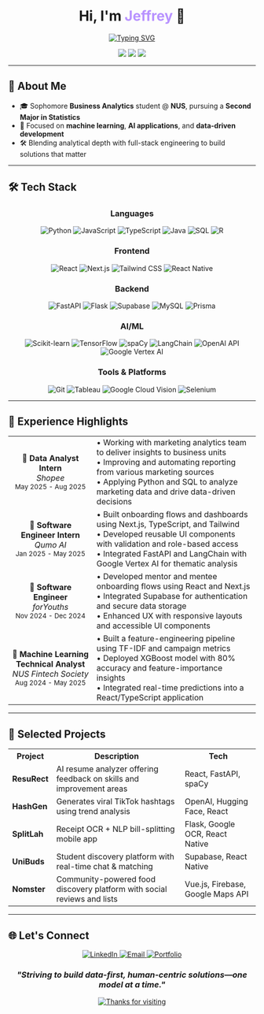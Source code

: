 # <div align="center">Hi, I'm <span style="color:#B892FF;">Jeffrey</span> 👋</div>

<div align="center">
  <a href="https://git.io/typing-svg"><img src="https://readme-typing-svg.demolab.com?font=Fira+Code&weight=600&size=24&pause=1000&color=B892FF&center=true&width=600&lines=Business+Analytics+Sophomore;Specialising+in+Machine+Learning;Building+AI-powered+solutions" alt="Typing SVG" /></a>
</div>

<p align="center">
  <a href="mailto:jeffrey.stanley@u.nus.edu"><img src="https://img.shields.io/badge/Email-jeffrey.stanley@u.nus.edu-blueviolet?style=for-the-badge&logo=gmail"></a>
  <a href="http://www.linkedin.com/in/jeffrey-stanley-148119197" target="_blank"><img src="https://img.shields.io/badge/LinkedIn-Connect-blue?style=for-the-badge&logo=linkedin"></a>
  <a href="https://jeffrey-stanley.vercel.app/" target="_blank"><img src="https://img.shields.io/badge/Portfolio-Visit-9146FF?style=for-the-badge&logo=vercel&logoColor=white"></a>
</p>


---

## 🔧 About Me

- 🎓 Sophomore **Business Analytics** student @ **NUS**, pursuing a **Second Major in Statistics**
- 🤖 Focused on **machine learning**, **AI applications**, and **data-driven development**
- 🛠️ Blending analytical depth with full-stack engineering to build solutions that matter

---

## 🛠️ Tech Stack

<div align="center">

### Languages
<p>
  <img src="https://img.shields.io/badge/Python-3776AB?style=for-the-badge&logo=python&logoColor=white" alt="Python" />
  <img src="https://img.shields.io/badge/JavaScript-F7DF1E?style=for-the-badge&logo=javascript&logoColor=black" alt="JavaScript" />
  <img src="https://img.shields.io/badge/TypeScript-007ACC?style=for-the-badge&logo=typescript&logoColor=white" alt="TypeScript" />
  <img src="https://img.shields.io/badge/Java-ED8B00?style=for-the-badge&logo=openjdk&logoColor=white" alt="Java" />
  <img src="https://img.shields.io/badge/SQL-4479A1?style=for-the-badge&logo=mysql&logoColor=white" alt="SQL" />
  <img src="https://img.shields.io/badge/R-276DC3?style=for-the-badge&logo=r&logoColor=white" alt="R" />
</p>

### Frontend
<p>
  <img src="https://img.shields.io/badge/React-20232A?style=for-the-badge&logo=react&logoColor=61DAFB" alt="React" />
  <img src="https://img.shields.io/badge/Next.js-000000?style=for-the-badge&logo=next.js&logoColor=white" alt="Next.js" />
  <img src="https://img.shields.io/badge/Tailwind_CSS-38B2AC?style=for-the-badge&logo=tailwind-css&logoColor=white" alt="Tailwind CSS" />
  <img src="https://img.shields.io/badge/React_Native-20232A?style=for-the-badge&logo=react&logoColor=61DAFB" alt="React Native" />
</p>

### Backend
<p>
  <img src="https://img.shields.io/badge/FastAPI-009688?style=for-the-badge&logo=fastapi&logoColor=white" alt="FastAPI" />
  <img src="https://img.shields.io/badge/Flask-000000?style=for-the-badge&logo=flask&logoColor=white" alt="Flask" />
  <img src="https://img.shields.io/badge/Supabase-3ECF8E?style=for-the-badge&logo=supabase&logoColor=white" alt="Supabase" />
  <img src="https://img.shields.io/badge/MySQL-4479A1?style=for-the-badge&logo=mysql&logoColor=white" alt="MySQL" />
  <img src="https://img.shields.io/badge/Prisma-2D3748?style=for-the-badge&logo=prisma&logoColor=white" alt="Prisma" />
</p>

### AI/ML
<p>
  <img src="https://img.shields.io/badge/scikit--learn-F7931E?style=for-the-badge&logo=scikit-learn&logoColor=white" alt="Scikit-learn" />
  <img src="https://img.shields.io/badge/TensorFlow-FF6F00?style=for-the-badge&logo=tensorflow&logoColor=white" alt="TensorFlow" />
  <img src="https://img.shields.io/badge/spaCy-09A3D5?style=for-the-badge&logo=spacy&logoColor=white" alt="spaCy" />
  <img src="https://img.shields.io/badge/LangChain-3178C6?style=for-the-badge&logo=chainlink&logoColor=white" alt="LangChain" />
  <img src="https://img.shields.io/badge/OpenAI-412991?style=for-the-badge&logo=openai&logoColor=white" alt="OpenAI API" />
  <img src="https://img.shields.io/badge/Google_Vertex_AI-4285F4?style=for-the-badge&logo=google-cloud&logoColor=white" alt="Google Vertex AI" />
</p>

### Tools & Platforms
<p>
  <img src="https://img.shields.io/badge/Git-F05032?style=for-the-badge&logo=git&logoColor=white" alt="Git" />
  <img src="https://img.shields.io/badge/Tableau-E97627?style=for-the-badge&logo=tableau&logoColor=white" alt="Tableau" />
  <img src="https://img.shields.io/badge/Google_Cloud_Vision-4285F4?style=for-the-badge&logo=google-cloud&logoColor=white" alt="Google Cloud Vision" />
  <img src="https://img.shields.io/badge/Selenium-43B02A?style=for-the-badge&logo=selenium&logoColor=white" alt="Selenium" />
</p>
</div>

---

## 💼 Experience Highlights

<div align="center">
  <table>
    <tr>
      <td align="center"><b>🔹 Data Analyst Intern</b><br><i>Shopee</i><br><small>May 2025 - Aug 2025</small></td>
      <td>
        • Working with marketing analytics team to deliver insights to business units<br>
        • Improving and automating reporting from various marketing sources<br>
        • Applying Python and SQL to analyze marketing data and drive data-driven decisions
      </td>
    </tr>
    <tr>
      <td align="center"><b>🔹 Software Engineer Intern</b><br><i>Qumo AI</i><br><small>Jan 2025 - May 2025</small></td>
      <td>
        • Built onboarding flows and dashboards using Next.js, TypeScript, and Tailwind<br>
        • Developed reusable UI components with validation and role-based access<br>
        • Integrated FastAPI and LangChain with Google Vertex AI for thematic analysis
      </td>
    </tr>
    <tr>
      <td align="center"><b>🔹 Software Engineer</b><br><i>forYouths</i><br><small>Nov 2024 - Dec 2024</small></td>
      <td>
        • Developed mentor and mentee onboarding flows using React and Next.js<br>
        • Integrated Supabase for authentication and secure data storage<br>
        • Enhanced UX with responsive layouts and accessible UI components
      </td>
    </tr>
    <tr>
      <td align="center"><b>🔹 Machine Learning Technical Analyst</b><br><i>NUS Fintech Society</i><br><small>Aug 2024 - May 2025</small></td>
      <td>
        • Built a feature-engineering pipeline using TF-IDF and campaign metrics<br>
        • Deployed XGBoost model with 80% accuracy and feature-importance insights<br>
        • Integrated real-time predictions into a React/TypeScript application
      </td>
    </tr>
    
  </table>
</div>

---

## 🚀 Selected Projects

<div align="center">
  <table>
    <tr>
      <th>Project</th>
      <th>Description</th>
      <th>Tech</th>
    </tr>
    <tr>
      <td><b>ResuRect</b></td>
      <td>AI resume analyzer offering feedback on skills and improvement areas</td>
      <td>React, FastAPI, spaCy</td>
    </tr>
    <tr>
      <td><b>HashGen</b></td>
      <td>Generates viral TikTok hashtags using trend analysis</td>
      <td>OpenAI, Hugging Face, React</td>
    </tr>
    <tr>
      <td><b>SplitLah</b></td>
      <td>Receipt OCR + NLP bill-splitting mobile app</td>
      <td>Flask, Google OCR, React Native</td>
    </tr>
    <tr>
      <td><b>UniBuds</b></td>
      <td>Student discovery platform with real-time chat & matching</td>
      <td>Supabase, React Native</td>
    </tr>
    <tr>
      <td><b>Nomster</b></td>
      <td>Community-powered food discovery platform with social reviews and lists</td>
      <td>Vue.js, Firebase, Google Maps API</td>
    </tr>
  </table>
</div>

---

## 🌐 Let's Connect

<div align="center">
  <a href="http://www.linkedin.com/in/jeffrey-stanley-148119197">
    <img src="https://img.shields.io/badge/LinkedIn-0077B5?style=for-the-badge&logo=linkedin&logoColor=white" alt="LinkedIn" />
  </a>
  <a href="mailto:jeffrey.stanley@u.nus.edu">
    <img src="https://img.shields.io/badge/Email-D14836?style=for-the-badge&logo=gmail&logoColor=white" alt="Email" />
  </a>
  <a href="https://jeffrey-stanley.vercel.app/">
    <img src="https://img.shields.io/badge/Portfolio-000000?style=for-the-badge&logo=vercel&logoColor=white" alt="Portfolio" />
  </a>
</div>



<div align="center">
  <h3>
    <i>"Striving to build data-first, human-centric solutions—one model at a time."</i>
  </h3>
</div>

<div align="center">
  <a href="https://git.io/typing-svg">
    <img src="https://readme-typing-svg.demolab.com?font=Fira+Code&weight=500&size=16&pause=1000&color=B892FF&center=true&vCenter=true&width=435&lines=Thanks+for+visiting+my+profile!" alt="Thanks for visiting" />
  </a>
</div>
